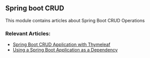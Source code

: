 ## Spring boot CRUD

This module contains articles about Spring Boot CRUD Operations

### Relevant Articles: 
- [Spring Boot CRUD Application with Thymeleaf](https://www.surya.com/spring-boot-crud-thymeleaf)
- [Using a Spring Boot Application as a Dependency](https://www.surya.com/spring-boot-dependency)
